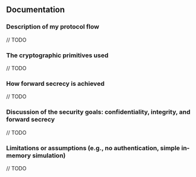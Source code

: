 ## Documentation

### Description of my protocol flow

// TODO

### The cryptographic primitives used

// TODO

### How forward secrecy is achieved

// TODO

### Discussion of the security goals: confidentiality, integrity, and forward secrecy

// TODO

### Limitations or assumptions (e.g., no authentication, simple in-memory simulation)

// TODO
